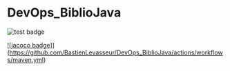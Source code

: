 # DevOps_BiblioJava

![test badge](https://github.com/BastienLevasseur/DevOps_BiblioJava/actions/workflows/maven.yml/badge.svg)


[![jacoco badge]](.github/badges/jacoco.svg)](https://github.com/BastienLevasseur/DevOps_BiblioJava/actions/workflows/maven.yml)